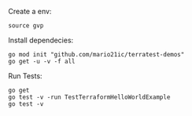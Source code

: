 Create a env:
```
source gvp
```

Install dependecies:
```
go mod init "github.com/mario21ic/terratest-demos"
go get -u -v -f all
```

Run Tests:
```
go get
go test -v -run TestTerraformHelloWorldExample
go test -v
```

